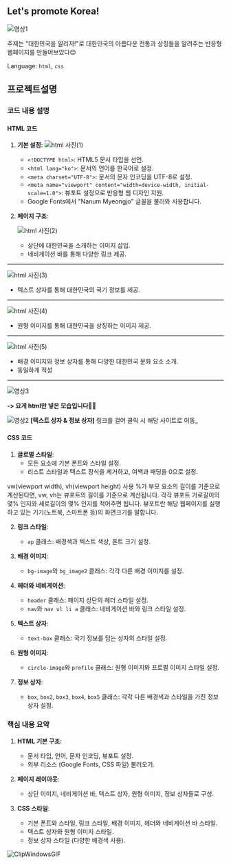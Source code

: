## **Let's promote Korea!**
![영상1](https://github.com/junhee23314/Let-s-promote-Korea/blob/main/Let's%20promote%20Korea_%EC%9E%90%EB%A3%8C/%EC%98%81%EC%83%811.gif)

주제는 "대한민국을 알리자!"로 대한민국의 아름다운 전통과 상징들을 알려주는 반응형웹페이지를 만들어보았다😊

Language: `html`, `css`
## 프로젝트설명

### 코드 내용 설명

#### HTML 코드

1. **기본 설정**:
![html 사진(1)](https://github.com/junhee23314/Let-s-promote-Korea/blob/main/Let's%20promote%20Korea_%EC%9E%90%EB%A3%8C/html%20%EC%82%AC%EC%A7%84(1).png)
    - `<!DOCTYPE html>`: HTML5 문서 타입을 선언.
   - `<html lang="ko">`: 문서의 언어를 한국어로 설정.
   - `<meta charset="UTF-8">`: 문서의 문자 인코딩을 UTF-8로 설정.
   - `<meta name="viewport" content="width=device-width, initial-scale=1.0">`: 뷰포트 설정으로 반응형 웹 디자인 지원.
   - Google Fonts에서 "Nanum Myeongjo" 글꼴을 불러와 사용합니다.

2. **페이지 구조**:

    ![html 사진(2)](https://github.com/junhee23314/Let-s-promote-Korea/blob/main/Let's%20promote%20Korea_%EC%9E%90%EB%A3%8C/html%20%EC%82%AC%EC%A7%84(2).png)
   - 상단에 대한민국을 소개하는 이미지 삽입.
   - 네비게이션 바를 통해 다양한 링크 제공.
---
    
![html 사진(3)](https://github.com/junhee23314/Let-s-promote-Korea/blob/main/Let's%20promote%20Korea_%EC%9E%90%EB%A3%8C/html%20%EC%82%AC%EC%A7%84(3).png)
   - 텍스트 상자를 통해 대한민국의 국기 정보를 제공.
---
   ![html 사진(4)](https://github.com/junhee23314/Let-s-promote-Korea/blob/main/Let's%20promote%20Korea_%EC%9E%90%EB%A3%8C/html%20%EC%82%AC%EC%A7%84(4).png)
   - 원형 이미지를 통해 대한민국을 상징하는 이미지 제공.
---
 ![html 사진(5)](https://github.com/junhee23314/Let-s-promote-Korea/blob/main/Let's%20promote%20Korea_%EC%9E%90%EB%A3%8C/html%20%EC%82%AC%EC%A7%84(5).png)
   - 배경 이미지와 정보 상자를 통해 다양한 대한민국 문화 요소 소개.
   - 동일하게 적성 
---
![영상3](https://github.com/junhee23314/Let-s-promote-Korea/blob/main/%EC%98%81%EC%83%813.gif)


**-> 요게 html만 넣은 모습입니다😶‍🌫️**


![영상2](https://github.com/junhee23314/Let-s-promote-Korea/blob/main/Let's%20promote%20Korea_%EC%9E%90%EB%A3%8C/%EC%98%81%EC%83%812.gif)
__[텍스트 상자 & 정보 상자]__
링크를 걸어 클릭 시 해당 사이트로 이동_






#### CSS 코드

1. **글로벌 스타일**:
   - 모든 요소에 기본 폰트와 스타일 설정.
   - 리스트 스타일과 텍스트 장식을 제거하고, 여백과 패딩을 0으로 설정.

vw(viewport width), vh(viewport height) 사용
%가 부모 요소의 길이를 기준으로 계산된다면,
vw, vh는 뷰포트의 길이를 기준으로 계산됩니다.
각각 뷰포트 가로길이의 몇% 인지와 세로길이의 몇% 인지를 적어주면 됩니다.
뷰포트란 해당 웹페이지를 실행하고 있는 기기(노트북, 스마트폰 등)의 화면크기를 말합니다.


2. **링크 스타일**:
   - `ap` 클래스: 배경색과 텍스트 색상, 폰트 크기 설정.

3. **배경 이미지**:
   - `bg-image`와 `bg_image2` 클래스: 각각 다른 배경 이미지를 설정.

4. **헤더와 네비게이션**:
   - `header` 클래스: 페이지 상단의 헤더 스타일 설정.
   - `nav`와 `nav ul li a` 클래스: 네비게이션 바와 링크 스타일 설정.

5. **텍스트 상자**:
   - `text-box` 클래스: 국기 정보를 담는 상자의 스타일 설정.

6. **원형 이미지**:
   - `circle-image`와 `profile` 클래스: 원형 이미지와 프로필 이미지 스타일 설정.

7. **정보 상자**:
   - `box`, `box2`, `box3`, `box4`, `box5` 클래스: 각각 다른 배경색과 스타일을 가진 정보 상자 설정.

### 핵심 내용 요약

1. **HTML 기본 구조**:
   - 문서 타입, 언어, 문자 인코딩, 뷰포트 설정.
   - 외부 리소스 (Google Fonts, CSS 파일) 불러오기.

2. **페이지 레이아웃**:
   - 상단 이미지, 네비게이션 바, 텍스트 상자, 원형 이미지, 정보 상자들로 구성.

3. **CSS 스타일**:
   - 기본 폰트와 스타일, 링크 스타일, 배경 이미지, 헤더와 네비게이션 바 스타일.
   - 텍스트 상자와 원형 이미지 스타일.
   - 정보 상자 스타일 (다양한 배경색 사용).


![ClipWindowsGIF](https://github.com/junhee23314/Let-s-promote-Korea/assets/127848243/8269a124-68b8-44c5-94d6-1b3f103f0c89)

